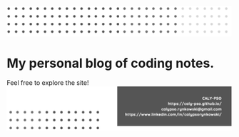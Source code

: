 ![banner](/assets/img/header.png)
# My personal blog of coding notes. 
Feel free to explore the site!
![banner](/assets/img/footer.png)
